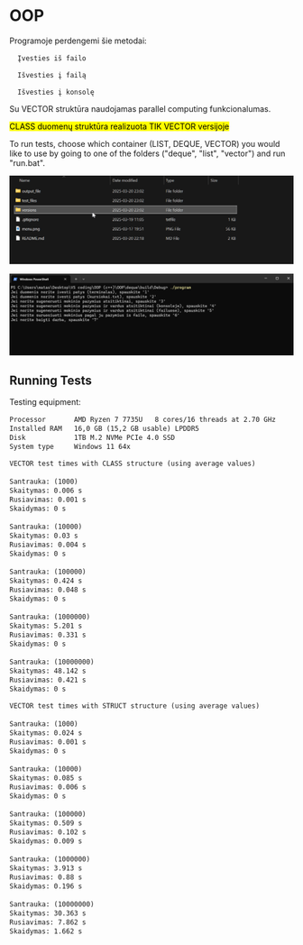 
# OOP

Programoje perdengemi šie metodai:
```
  Įvesties iš failo
```
```
  Išvesties į failą
```
```
  Išvesties į konsolę
```

Su VECTOR struktūra naudojamas parallel computing funkcionalumas.

<mark>CLASS duomenų struktūra realizuota TIK VECTOR versijoje<mark>

To run tests, choose which container (LIST, DEQUE, VECTOR) you would like to use by going to one of the folders ("deque", "list", "vector") and run "run.bat".

![Instructions](https://github.com/Matt-Vasia/OOP/blob/v1.0/instructions.gif?raw=true)

![Menu example](https://github.com/Matt-Vasia/OOP/blob/v1.0/menu.png?raw=true)

## Running Tests

Testing equipment:
```
Processor	    AMD Ryzen 7 7735U   8 cores/16 threads at 2.70 GHz
Installed RAM	16,0 GB (15,2 GB usable) LPDDR5
Disk            1TB M.2 NVMe PCIe 4.0 SSD
System type	    Windows 11 64x
```

```
VECTOR test times with CLASS structure (using average values)

Santrauka: (1000)
Skaitymas: 0.006 s
Rusiavimas: 0.001 s
Skaidymas: 0 s

Santrauka: (10000)
Skaitymas: 0.03 s
Rusiavimas: 0.004 s
Skaidymas: 0 s

Santrauka: (100000)
Skaitymas: 0.424 s
Rusiavimas: 0.048 s
Skaidymas: 0 s

Santrauka: (1000000)
Skaitymas: 5.201 s
Rusiavimas: 0.331 s
Skaidymas: 0 s

Santrauka: (10000000)
Skaitymas: 48.142 s
Rusiavimas: 0.421 s
Skaidymas: 0 s
```
```
VECTOR test times with STRUCT structure (using average values)

Santrauka: (1000)
Skaitymas: 0.024 s
Rusiavimas: 0.001 s
Skaidymas: 0 s

Santrauka: (10000)
Skaitymas: 0.085 s
Rusiavimas: 0.006 s
Skaidymas: 0 s

Santrauka: (100000)
Skaitymas: 0.509 s
Rusiavimas: 0.102 s
Skaidymas: 0.009 s

Santrauka: (1000000)
Skaitymas: 3.913 s
Rusiavimas: 0.88 s
Skaidymas: 0.196 s

Santrauka: (10000000)
Skaitymas: 30.363 s
Rusiavimas: 7.862 s
Skaidymas: 1.662 s
```

